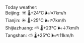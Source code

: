Today weather:  
Beijing: ☀️   🌡️+24°C 🌬️↘7km/h  
Tianjin: ☀️   🌡️+25°C 🌬️↗7km/h  
Shijiazhuang: ⛅️  🌡️+23°C 🌬️↓7km/h  
Tangshan: ⛅️  🌡️+25°C 🌬️↖11km/h  
